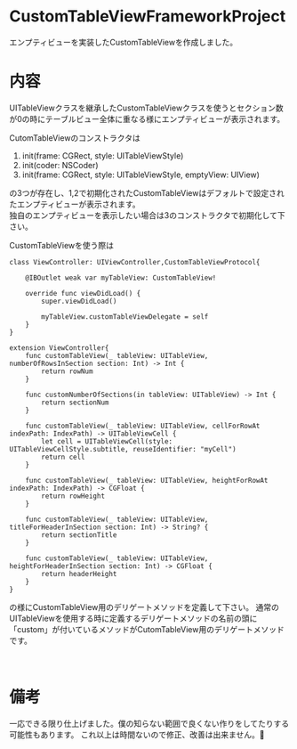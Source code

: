 # CustomTableViewFrameworkProject
エンプティビューを実装したCustomTableViewを作成しました。

# 内容
UITableViewクラスを継承したCustomTableViewクラスを使うとセクション数が0の時にテーブルビュー全体に重なる様にエンプティビューが表示されます。

CutomTableViewのコンストラクタは  
1. init(frame: CGRect, style: UITableViewStyle)
2. init(coder: NSCoder)
3. init(frame: CGRect, style: UITableViewStyle, emptyView: UIView) 

の3つが存在し、1,2で初期化されたCustomTableViewはデフォルトで設定されたエンプティビューが表示されます。  
独自のエンプティビューを表示したい場合は3のコンストラクタで初期化して下さい。

CustomTableViewを使う際は

    class ViewController: UIViewController,CustomTableViewProtocol{

        @IBOutlet weak var myTableView: CustomTableView!
    
        override func viewDidLoad() {
            super.viewDidLoad()
        
            myTableView.customTableViewDelegate = self
        }
    }

    extension ViewController{
        func customTableView(_ tableView: UITableView, numberOfRowsInSection section: Int) -> Int {
            return rowNum
        }

        func customNumberOfSections(in tableView: UITableView) -> Int {
            return sectionNum
        }

        func customTableView(_ tableView: UITableView, cellForRowAt indexPath: IndexPath) -> UITableViewCell {
            let cell = UITableViewCell(style: UITableViewCellStyle.subtitle, reuseIdentifier: "myCell")
            return cell
        }

        func customTableView(_ tableView: UITableView, heightForRowAt indexPath: IndexPath) -> CGFloat {
            return rowHeight
        }

        func customTableView(_ tableView: UITableView, titleForHeaderInSection section: Int) -> String? {
            return sectionTitle
        }

        func customTableView(_ tableView: UITableView, heightForHeaderInSection section: Int) -> CGFloat {
            return headerHeight
        }
    }
の様にCustomTableView用のデリゲートメソッドを定義して下さい。
通常のUITableViewを使用する時に定義するデリゲートメソッドの名前の頭に「custom」が付いているメソッドがCutomTableView用のデリゲートメソッドです。  
  
  
# 備考
一応できる限り仕上げました。僕の知らない範囲で良くない作りをしてたりする可能性もあります。
これ以上は時間ないので修正、改善は出来ません。🙇
